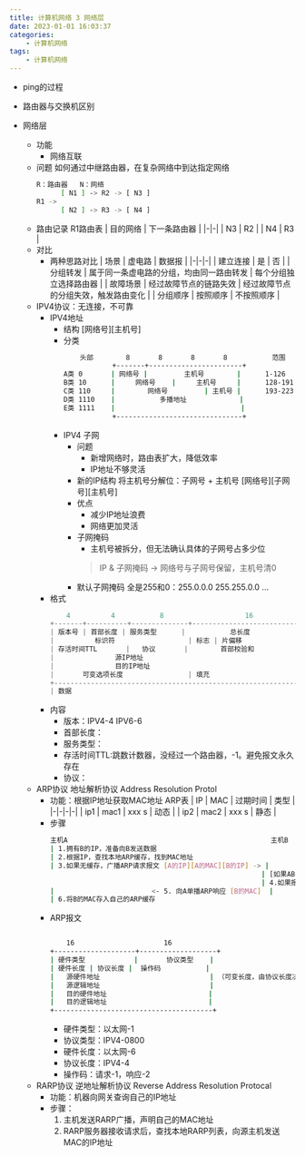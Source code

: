 ```yaml
---
title: 计算机网络 3 网络层
date: 2023-01-01 16:03:37
categories:
    - 计算机网络
tags:
    - 计算机网络
---
```


- ping的过程
- 路由器与交换机区别

- 网络层
    - 功能
        - 网络互联
    - 问题
        如何通过中继路由器，在复杂网络中到达指定网络
        ```bash
        R：路由器   N：网络 
              [ N1 ] -> R2 -> [ N3 ]
        R1 ->
              [ N2 ] -> R3 -> [ N4 ]
        ```
    - 路由记录
        R1路由表
        | 目的网络 | 下一条路由器 |
        |-|-|
        | N3 | R2 |
        | N4 | R3 |
    - 对比
        - 两种思路对比
            | 场景 | 虚电路 | 数据报 |
            |-|-|-|
            | 建立连接 | 是 | 否 |
            | 分组转发 | 属于同一条虚电路的分组，均由同一路由转发 | 每个分组独立选择路由器 |
            | 故障场景 | 经过故障节点的链路失效 | 经过故障节点的分组失效，触发路由变化 |
            | 分组顺序 | 按照顺序 | 不按照顺序 |
    - IPV4协议：无连接，不可靠
        - IPV4地址
            - 结构
                [网络号][主机号]
            - 分类
                ```bash
                    头部        8       8       8       8           范围
                            +-------+-----------------------+     
                A类 0       | 网络号 |         主机号        |      1-126
                B类 10      |     网络号    |     主机号     |      128-191
                C类 110     |        网络号         | 主机号 |      193-223
                D类 1110    |           多播地址             |
                E类 1111    |                               |
                            +-------------------------------+
                ```
            - IPV4 子网
                - 问题
                    - 新增网络时，路由表扩大，降低效率
                    - IP地址不够灵活
                - 新的IP结构
                    将主机号分解位：子网号 + 主机号
                    [网络号][子网号][主机号]
                - 优点
                    - 减少IP地址浪费
                    - 网络更加灵活
                - 子网掩码
                    - 主机号被拆分，但无法确认具体的子网号占多少位
                    > IP & 子网掩码 -> 网络号与子网号保留，主机号清0
                - 默认子网掩码
                    全是255和0：255.0.0.0  255.255.0.0 ...
        - 格式
            ```python
                4          4           8                    16          
            +-------+----------+--------------+------------------------------+
            | 版本号 | 首部长度 | 服务类型      |           总长度              |
            |          标识符                  | 标志 | 片偏移                 |
            | 存活时间TTL       |   协议       |        首部校验和              |
            |               源IP地址                                          |
            |               目的IP地址                                        |
            |       可变选项长度                | 填充                         |
            +-----------------------------------------------------------------+
            | 数据                                                             |
            ```
        - 内容
            - 版本：IPV4-4 IPV6-6
            - 首部长度：
            - 服务类型：
            - 存活时间TTL:跳数计数器，没经过一个路由器，-1。避免报文永久存在
            - 协议：
    - ARP协议 地址解析协议 Address Resolution Protol
        - 功能：根据IP地址获取MAC地址
            ARP表
            | IP | MAC | 过期时间 | 类型 |
            |-|-|-|-|
            | ip1 | mac1 | xxx s | 动态 |
            | ip2 | mac2 | xxx s | 静态 |
        - 步骤
            ```bash
            主机A                                                  主机B
            | 1.拥有B的IP，准备向B发送数据                    
            | 2.根据IP，查找本地ARP缓存，找到MAC地址
            | 3.如果无缓存，广播ARP请求报文 [A的IP][A的MAC][B的IP] -> |
                                                                | [如果AB不在同一网段，网关先查找缓存，找不到的话广播ARP请求
                                                                | 4.如果报文中是自己IP，存储[A的IP][A的MAC]
            |                        <- 5. 向A单播ARP响应 [B的MAC]  | 
            | 6.将B的MAC存入自己的ARP缓存
            ```
        - ARP报文
            ```bash

                16                      16
            +--------------------+-------------------+
            | 硬件类型            |       协议类型    |
            | 硬件长度 | 协议长度 |  操作码           |
            |   源硬件地址                           | （可变长度，由协议长度决定）
            |   源逻辑地址                           |
            |   目的硬件地址                         |
            |   目的逻辑地址                         |
            +---------------------------------------+
            ```
            - 硬件类型：以太网-1
            - 协议类型：IPV4-0800
            - 硬件长度：以太网-6
            - 协议长度：IPV4-4
            - 操作码：请求-1，响应-2
    - RARP协议 逆地址解析协议 Reverse Address Resolution Protocal
        - 功能：机器向网关查询自己的IP地址
        - 步骤：
            1. 主机发送RARP广播，声明自己的MAC地址
            2. RARP服务器接收请求后，查找本地RARP列表，向源主机发送MAC的IP地址
        